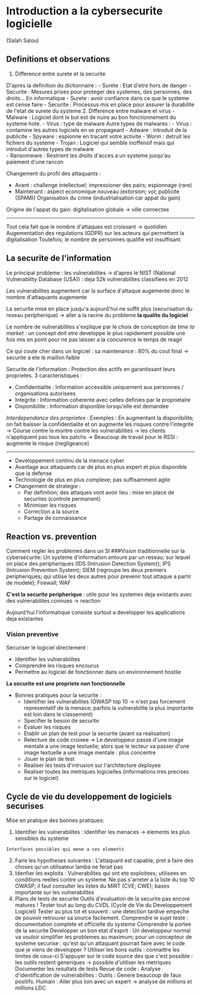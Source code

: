 # Introduction a la cybersecurite logicielle
(Salah Salou)
## Definitions et observations
  1. Difference entre surete et la securite 
  
  D'apres la definition du dictionnaire :
    - Surete : Etat d'etre hors de danger
    - Securite : Mesures prises pour proteger des systemes, des personnes, des droits...
  En informatique 
    - Surete : avoir confiance dans ce que le systeme est cense faire
    - Securite : Processus mis en place pour assurer la durabilite de l'etat de surete du systeme
  2. Difference entre malware et virus
    - Malware : Logiciel dont le but est de nuire au bon fonctionnement du systeme hote.
    - Virus : type de malware 
  Autre types de malwares : 
    - Virus : contamine les autres logiciels en se propageant
    - Adware : introduit de la publicite
    - Spyware : espionne en tracant votre activite
    - Worm : detruit les fichiers du systeme 
    - Trojan : Logiciel qui semble inoffensif mais qui introduit d'autres types de malware  
    - Ransomware : Restrient les droits d'acces a un systeme jusqu'au paiement d'une rancon

  Changement du profil des attaquants :
  - Avant : challenge intellectuel; impressioner des pairs; espionnage (rare) 
  - Maintenant : aspect economique nouveau (extorsion; vol; publicite (SPAM))
  Organisation du crime (industrialisation car appat du gain)
  
  Origine de l'appat du gain: digitalisation globale -> ville connectee

---
  Tout cela fait que le nombre d'attaques est croissant -> quotidien
  Augementation des regulations (GDPR) sur les acteurs qui permettent la digitalisation
  Toutefois; le nombre de personnes qualifie est insuffisant

  
## La securite de l'information
  Le principal probleme : les vulnerabilites -> d'apres le NIST (National Vulnerability Database (USA)) : deja 52k vulnerabilites classifiees en 2012

  Les vulnerabilites augmentent car la surface d'attaque augemente donc le nombre d'attaquants augemente
  
  La securite mise en place jusqu'a aujourd'hui ne suffit plus (securisation du reseau peripherique) -> aller a la racine du probleme **la qualite du logiciel**

  Le nombre de vulnerabilites s'explique par le choix de conception de _time to market_ : un concept doit etre developpe le plus rapidement possible une fois mis en point pour ne pas laisser a la concurence le temps de reagir
  
 Ce qui coute cher dans un logiciel : sa maintenance : 80% du cout final -> securite a ete le
 maillon faible 

 Securite de l'information : Protection des actifs en garantissant leurs proprietes. 3  caracteristiques : 
 * Confidentialite : Information accessible uniquement aux personnes / organisations
 autorisees
 * Integrite : Information coherente avec celles definies par le proprietaire
 * Disponibilite : Information disponible lorsqu'elle est demandee
 
 *Interdependance des proprietes* :
    Exemples : En augmentant la disponibilite; on fait baisser la confidentialite et on
    augmente les risques contre l'integrite 
  -> Course contre la montre contre les vulnerabilites -> les clients n'appliquent pas tous
  les patchs 
  -> Beaucoup de travail pour le RSSI : augmente le risque (negligeance)

---
* Developpement continu de la menace cyber
* Avantage aux attaquants car de plus en plus expert et plus disponible que la defense
* Technologie de plus en plus complexe; pas suffisamment agile
* Changement de strategie : 
  - Par definition; des attaques vont avoir lieu : mise en place de securites (controle permanent)
  - Minimiser les risques
  - Correction a la source
  - Partage de connaissance
## Reaction vs. prevention
  Comment regler les problemes dans un SI
###Vision traditionnelle sur la cybersecurite:
    Un systeme d'information entoure par un reseau; sur lequel on place des peripheriques (IDS (Intrusion Detection System)); IPS (Intrusion Prevention System); SIEM (regroupe les deux premiers peripheriques; qui utilise les deux autres pour prevenir tout attaque a partir de modele); Firewall; WAF
    
  **C'est la securite peripherique** : utile pour les systemes deja existants avec des vulnerabilites connues -> reaction

  Aujourd'hui l'informatique consiste surtout a developper les applications deja existantes
### Vision preventive
  Securiser le logiciel directement :
  - Identifier les vulnerabilites 
  - Comprendre les risques encourus
  - Permettre au logiciel de fonctionner dans un environnement hostile 

**La securite est une propriete non fonctionnelle**
- Bonnes pratiques pour la securite : 
  * Identifier les vulnerabilites (OWASP top 10 -> n'est pas forcement representatif de la menace; parfois la vulnerabilite la plus importante est loin dans le classement)
  * Specifier le besoin de securite  
  * Evaluer les risques
  * Etablir un plan de test pour la securite (avant sa realisation)
  * Relecture de code croisee -> Le developpeur passe d'une image mentale a une image textuelle; alors que le lecteur va passer d'une image textuelle a une image mentale : plus concentre 
  * Jouer le plan de test
  * Realiser les tests d'intrusion sur l'architecture deployee
  * Realiser toutes les metriques logicielles (informations tres precises sur le logiciel)
## Cycle de vie du developpement de logiciels securises 
  Mise en pratique des bonnes pratiques:
  1. Identifier les vulnerabilites :
    Identifier les menaces -> elements les plus sensibles du systeme
    
    Interfaces possibles qui mene a ces elements
  2. Faire les hypotheses suivantes :
    L'attaquant est capable, pret a faire des choses qu'un utilisateur lamba ne ferait pas
  3. Idenfier les exploits :
    Vulnerabilites qui ont ete exploitees; utilisees en conditions reelles contre un systeme.
    Ne pas s'arreter a la liste du top 10 OWASP; il faut consulter les listes du MIRT (CVE; CWE); bases importante sur les vulnerabilites
  4. Plans de tests de securite 
    Outils d'evaluation de la securite pas encore matures !
    Tester tout au long du CVDL (Cycle de Vie du Developpement Logiciel)
    Tester au plus tot et souvent : une detection tardive empeche de pouvoir retrouver sa source facilement. 
    Comprendre le sujet teste : documentation complete et officielle du systeme 
    Comprendre la portee de la securite
    Developper un bon etat d'esprit : Un developpeur normal va vouloir simplifier les problemes au maximum; pour un concepteur de systeme securise : qu'est qu'un attaquant pourrait faire avec le code que je viens de developper ? 
    Utiliser les bons outils : connaittre les limites de ceux-ci
    S'appuyer sur le code source des que c'est possible : les outils restent generiques -> possible d'utiliser les metriques
    Documenter les resultats de tests
    Revue de code : Analyse d'identification de vulnerabilites :
      Outils : Genere beaucoup de faux positifs.
      Humain : Aller plus loin avec un expert -> analyse de millions et millions LDC
